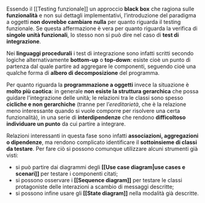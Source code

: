 Essendo il [[Testing funzionale]] un approccio **black box** che ragiona sulle **funzionalità** e non sui dettagli implementativi, l’introduzione del paradigma a oggetti **non dovrebbe cambiare nulla** per quanto riguarda il testing funzionale. 
Se questa affermazione è vera per quanto riguarda la verifica di **singole unità funzionali**, lo stesso non si può dire nel caso di **test di integrazione**.

Nei **linguaggi procedurali** i test di integrazione sono infatti scritti secondo logiche alternativamente **bottom-up** o **top-down**: esiste cioè un punto di partenza dal quale partire ad aggregare le componenti, seguendo cioè una qualche forma di **albero di decomposizione** del programma.

Per quanto riguarda la **programmazione a oggetti** invece la situazione è **molto più caotica**: in generale **non esiste la struttura gerarchica** che possa guidare l'integrazione delle unità; le relazioni tra le classi sono spesso **cicliche e non gerarchiche** (tranne per l’*ereditarietà*, che è la relazione meno interessante quando si vuole comporre per risolvere una certa funzionalità), in una serie di **interdipendenze** che rendono **difficoltoso individuare un punto** da cui partire a integrare.

Relazioni interessanti in questa fase sono infatti **associazioni, aggregazioni o dipendenze**, ma rendono complicato identificare il **sottoinsieme di classi da testare**. 
Per fare ciò si possono comunque utilizzare alcuni strumenti già visti:
- si può partire dai diagrammi degli **[[Use case diagram|use cases e scenari]]** per testare i componenti citati;
- si possono osservare i **[[Sequence diagram]]** per testare le classi protagoniste delle interazioni a scambio di messaggi descritte;
- si possono infine usare gli **[[State diagram]]** nella modalità già descritte.